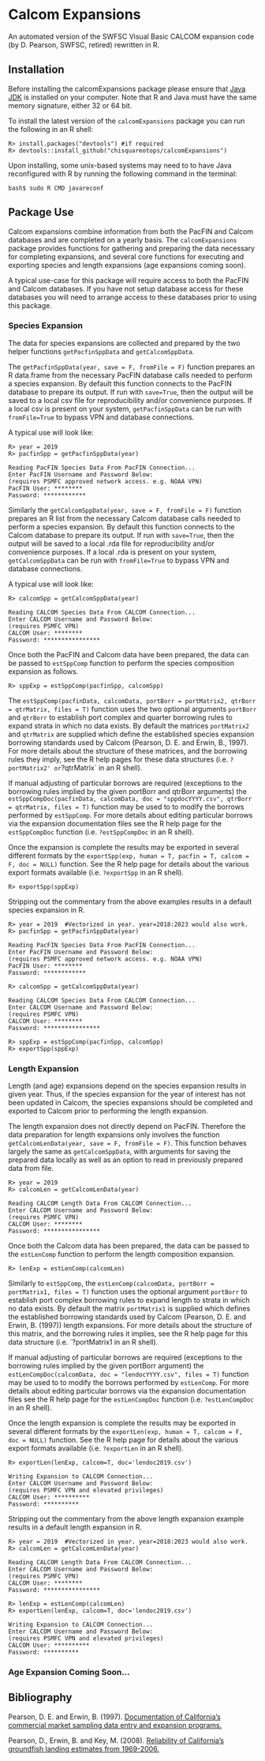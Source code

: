 
<!-- README.md is generated from README.Rmd. Please edit that file -->

# Calcom Expansions

<!-- badges: start -->
<!-- badges: end -->

An automated version of the SWFSC Visual Basic CALCOM expansion code (by
D. Pearson, SWFSC, retired) rewritten in R.

## Installation

Before installing the calcomExpansions package please ensure that [Java
JDK](https://www.oracle.com/java/technologies/downloads/) is installed
on your computer. Note that R and Java must have the same memory
signature, either 32 or 64 bit.
<!-- and Java JDK are installed on your computer. Please visit http://www.java.com for 
information on installing Java on your particular system.
-->

To install the latest version of the `calcomExpansions` package you can
run the following in an R shell:

    R> install.packages("devtools") #if required
    R> devtools::install_github("chisquareotops/calcomExpansions")

Upon installing, some unix-based systems may need to to have Java
reconfigured with R by running the following command in the terminal:

    bash$ sudo R CMD javareconf

<!--
upon installing RJDBC you may need to run "R CMD javareconf" command in the 
#terminal as root to add Java support to R.
&#10;Additionally, two JDBC drivers are required for access to the CALCOM and Pacfin Databases.
These drivers need to be in the current working directory of R when running this expansion code.
The getDrivers() function can/should be run from the current working directory of R before running the expansion code.
-->

## Package Use

Calcom expansions combine information from both the PacFIN and Calcom
databases and are completed on a yearly basis. The `calcomExpansions`
package provides functions for gathering and preparing the data
necessary for completing expansions, and several core functions for
executing and exporting species and length expansions (age expansions
coming soon).

A typical use-case for this package will require access to both the
PacFIN and Calcom databases. If you have not setup database access for
these databases you will need to arrange access to these databases prior
to using this package. <!--
Contact XXXX for access to the PacFIN database. Contact YYYY for 
access to the Calcom database and/or PSMFC VPN.
-->

### Species Expansion

The data for species expansions are collected and prepared by the two
helper functions `getPacfinSppData` and `getCalcomSppData`.

The `getPacfinSppData(year, save = F, fromFile = F)` function prepares
an R data.frame from the necessary PacFIN database calls needed to
perform a species expansion. By default this function connects to the
PacFIN database to prepare its output. If run with `save=True`, then the
output will be saved to a local csv file for reproducibility and/or
convenience purposes. If a local csv is present on your system,
`getPacfinSppData` can be run with `fromFile=True` to bypass VPN and
database connections.

A typical use will look like:

    R> year = 2019  
    R> pacfinSpp = getPacfinSppData(year)

    Reading PacFIN Species Data From PacFIN Connection...
    Enter PacFIN Username and Password Below:
    (requires PSMFC approved network access. e.g. NOAA VPN)
    PacFIN User: ********
    Password: ************

Similarly the `getCalcomSppData(year, save = F, fromFile = F)` function
prepares an R list from the necessary Calcom database calls needed to
perform a species expansion. By default this function connects to the
Calcom database to prepare its output. If run with `save=True`, then the
output will be saved to a local .rda file for reproducibility and/or
convenience purposes. If a local .rda is present on your system,
`getCalcomSppData` can be run with `fromFile=True` to bypass VPN and
database connections.

A typical use will look like:

    R> calcomSpp = getCalcomSppData(year)

    Reading CALCOM Species Data From CALCOM Connection...
    Enter CALCOM Username and Password Below:
    (requires PSMFC VPN)
    CALCOM User: ********
    Password: ****************

Once both the PacFIN and Calcom data have been prepared, the data can be
passed to `estSppComp` function to perform the species composition
expansion as follows.

    R> sppExp = estSppComp(pacfinSpp, calcomSpp)

The
`estSppComp(pacfinData, calcomData, portBorr = portMatrix2, qtrBorr = qtrMatrix, files = T)`
function uses the two optional arguments `portBorr` and `qtrBorr` to
establish port complex and quarter borrowing rules to expand strata in
which no data exists. By default the matrices `portMatrix2` and
`qtrMatrix` are supplied which define the established species expansion
borrowing standards used by Calcom (Pearson, D. E. and Erwin, B., 1997).
For more details about the structure of these matrices, and the
borrowing rules they imply, see the R help pages for these data
structures (i.e. `?portMatrix2' or`?qtrMatrix\` in an R shell).

If manual adjusting of particular borrows are required (exceptions to
the borrowing rules implied by the given portBorr and qtrBorr arguments)
the
`estSppCompDoc(pacfinData, calcomData, doc = "sppdocYYYY.csv", qtrBorr = qtrMatrix, files = T)`
function may be used to to modify the borrows performed by `estSppComp`.
For more details about editing particular borrows via the expansion
documentation files see the R help page for the `estSppCompDoc` function
(i.e. `?estSppCompDoc` in an R shell).

Once the expansion is complete the results may be exported in several
different formats by the
`exportSpp(exp, human = T, pacfin = T, calcom = F, doc = NULL)`
function. See the R help page for details about the various export
formats available (i.e. `?exportSpp` in an R shell).

    R> exportSpp(sppExp)

Stripping out the commentary from the above examples results in a
default species expansion in R.

    R> year = 2019  #Vectorized in year. year=2018:2023 would also work. 
    R> pacfinSpp = getPacfinSppData(year)

    Reading PacFIN Species Data From PacFIN Connection...
    Enter PacFIN Username and Password Below:
    (requires PSMFC approved network access. e.g. NOAA VPN)
    PacFIN User: ********
    Password: ************

    R> calcomSpp = getCalcomSppData(year)

    Reading CALCOM Species Data From CALCOM Connection...
    Enter CALCOM Username and Password Below:
    (requires PSMFC VPN)
    CALCOM User: ********
    Password: ****************

    R> sppExp = estSppComp(pacfinSpp, calcomSpp)
    R> exportSpp(sppExp)

### Length Expansion

Length (and age) expansions depend on the species expansion results in
given year. Thus, if the species expansion for the year of interest has
not been updated in Calcom, the species expansions should be completed
and exported to Calcom prior to performing the length expansion.

The length expansion does not directly depend on PacFIN. Therefore the
data preparation for length expansions only involves the function
`getCalcomLenData(year, save = F, fromFile = F)`. This function behaves
largely the same as `getCalcomSppData`, with arguments for saving the
prepared data locally as well as an option to read in previously
prepared data from file.

    R> year = 2019 
    R> calcomLen = getCalcomLenData(year)

    Reading CALCOM Length Data From CALCOM Connection...
    Enter CALCOM Username and Password Below:
    (requires PSMFC VPN)
    CALCOM User: ********
    Password: ****************

Once both the Calcom data has been prepared, the data can be passed to
the `estLenComp` function to perform the length composition expansion.

    R> lenExp = estLenComp(calcomLen)

Similarly to `estSppComp`, the
`estLenComp(calcomData, portBorr = portMatrix1, files = T)` function
uses the optional argument `portBorr` to establish port complex
borrowing rules to expand length to strata in which no data exists. By
default the matrix `portMatrix1` is supplied which defines the
established borrowing standards used by Calcom (Pearson, D. E. and
Erwin, B. (1997)) length expansions. For more details about the
structure of this matrix, and the borrowing rules it implies, see the R
help page for this data structure (i.e. \`?portMatrix1 in an R shell).

If manual adjusting of particular borrows are required (exceptions to
the borrowing rules implied by the given portBorr argument) the
`estLenCompDoc(calcomData, doc = "lendocYYYY.csv", files = T)` function
may be used to to modify the borrows performed by `estLenComp`. For more
details about editing particular borrows via the expansion documentation
files see the R help page for the `estLenCompDoc` function
(i.e. `?estLenCompDoc` in an R shell).

Once the length expansion is complete the results may be exported in
several different formats by the
`exportLen(exp, human = T, calcom = F, doc = NULL)` function. See the R
help page for details about the various export formats available
(i.e. `?exportLen` in an R shell).

    R> exportLen(lenExp, calcom=T, doc='lendoc2019.csv')

    Writing Expansion to CALCOM Connection...
    Enter CALCOM Username and Password Below:
    (requires PSMFC VPN and elevated privileges)
    CALCOM User: **********
    Password: **********

Stripping out the commentary from the above length expansion example
results in a default length expansion in R.

    R> year = 2019  #Vectorized in year. year=2018:2023 would also work. 
    R> calcomLen = getCalcomLenData(year)

    Reading CALCOM Length Data From CALCOM Connection...
    Enter CALCOM Username and Password Below:
    (requires PSMFC VPN)
    CALCOM User: ********
    Password: ****************

    R> lenExp = estLenComp(calcomLen)
    R> exportLen(lenExp, calcom=T, doc='lendoc2019.csv')

    Writing Expansion to CALCOM Connection...
    Enter CALCOM Username and Password Below:
    (requires PSMFC VPN and elevated privileges)
    CALCOM User: **********
    Password: **********

### Age Expansion Coming Soon…

<!-- Age Expansion -->

## Bibliography

<!--
Pearson, D. E. and Erwin, B. (1997). Documentation of California’s commercial market sampling data entry and expansion programs.
-->

Pearson, D. E. and Erwin, B. (1997). [Documentation of California’s
commercial market sampling data entry and expansion
programs.](https://repository.library.noaa.gov/view/noaa/4734)

Pearson, D., Erwin, B. and Key, M. (2008). [Reliability of California’s
groundfish landing estimates from
1969-2006.](https://repository.library.noaa.gov/view/noaa/3616)
